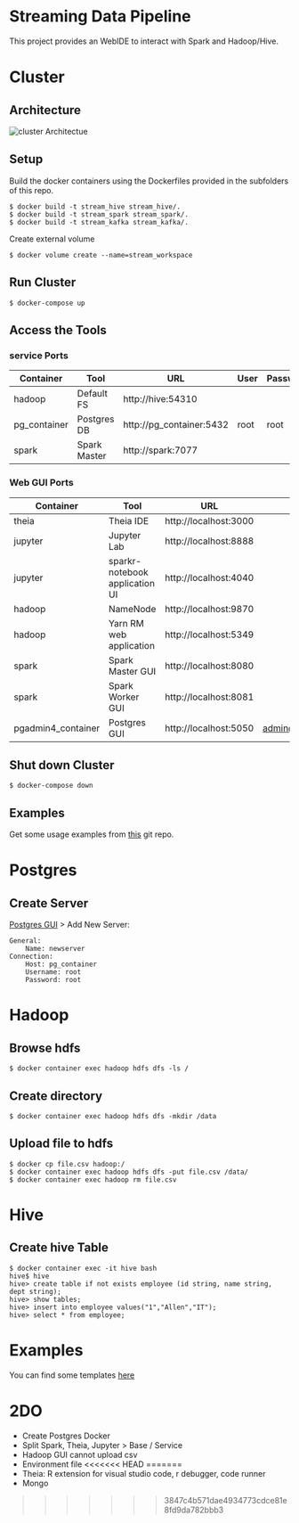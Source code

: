 # Streaming Data Pipeline

This project provides an WebIDE to interact with Spark and Hadoop/Hive.

# Cluster

## Architecture

![cluster Architectue](resources/img/Architecture.drawio.svg)

## Setup

Build the docker containers using the Dockerfiles provided in the subfolders of this repo.

    $ docker build -t stream_hive stream_hive/.
    $ docker build -t stream_spark stream_spark/.
    $ docker build -t stream_kafka stream_kafka/.

Create external volume

    $ docker volume create --name=stream_workspace

## Run Cluster

    $ docker-compose up

## Access the Tools

### service Ports
|Container|Tool|URL|User|Password|
|-|-|-|-|-|
|hadoop|Default FS|http://hive:54310|||
|pg_container|Postgres DB|http://pg_container:5432|root|root|
|spark|Spark Master|http://spark:7077|||

### Web GUI Ports
|Container|Tool|URL|User|Password|
|-|-|-|-|-|
|theia|Theia IDE|http://localhost:3000|||
|jupyter|Jupyter Lab|http://localhost:8888|||
|jupyter|sparkr-notebook application UI|http://localhost:4040|||
|hadoop|NameNode|http://localhost:9870|||
|hadoop|Yarn RM web application|http://localhost:5349|||
|spark|Spark Master GUI|http://localhost:8080|||
|spark|Spark Worker GUI|http://localhost:8081|||
|pgadmin4_container|Postgres GUI|http://localhost:5050|admin@admin.com|root|

## Shut down Cluster

    $ docker-compose down

## Examples

Get some usage examples from [this](https://github.com/datainsightat/scala_examples.git) git repo.

# Postgres

## Create Server

[Postgres GUI](http://localhost:5432) > Add New Server:

    General:
        Name: newserver
    Connection:
        Host: pg_container
        Username: root
        Password: root

# Hadoop

## Browse hdfs

    $ docker container exec hadoop hdfs dfs -ls /

## Create directory

    $ docker container exec hadoop hdfs dfs -mkdir /data

## Upload file to hdfs

    $ docker cp file.csv hadoop:/
    $ docker container exec hadoop hdfs dfs -put file.csv /data/
    $ docker container exec hadoop rm file.csv

# Hive

## Create hive Table

    $ docker container exec -it hive bash
    hive$ hive
    hive> create table if not exists employee (id string, name string, dept string);
    hive> show tables;
    hive> insert into employee values("1","Allen","IT");
    hive> select * from employee;

# Examples

You can find some templates [here](https://github.com/datainsightat/scala_examples)

# 2DO

* Create Postgres Docker
* Split Spark, Theia, Jupyter > Base / Service
* Hadoop GUI cannot upload csv
* Environment file
<<<<<<< HEAD
=======
* Theia: R extension for visual studio code, r debugger, code runner
* Mongo
>>>>>>> 3847c4b571dae4934773cdce81e8fd9da782bbb3

